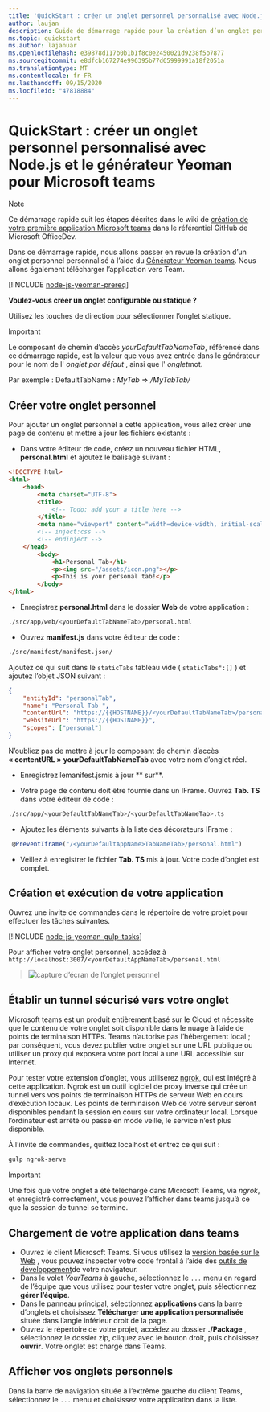 ```yaml
---
title: 'QuickStart : créer un onglet personnel personnalisé avec Node.js et le générateur Yeoman pour Microsoft teams'
author: laujan
description: Guide de démarrage rapide pour la création d’un onglet personnel avec le générateur Yeoman pour Microsoft Teams.
ms.topic: quickstart
ms.author: lajanuar
ms.openlocfilehash: e39878d117b0b1b1f8c0e2450021d9238f5b7877
ms.sourcegitcommit: e8dfcb167274e996395b77d65999991a18f2051a
ms.translationtype: MT
ms.contentlocale: fr-FR
ms.lasthandoff: 09/15/2020
ms.locfileid: "47818884"
---
```

# <a name="quickstart-create-a-custom-personal-tab-with-nodejs-and-the-yeoman-generator-for-microsoft-teams"></a>QuickStart : créer un onglet personnel personnalisé avec Node.js et le générateur Yeoman pour Microsoft teams

>[!NOTE]
>Ce démarrage rapide suit les étapes décrites dans le wiki de [création de votre première application Microsoft teams](https://github.com/OfficeDev/generator-teams/wiki/Build-Your-First-Microsoft-Teams-App) dans le référentiel GitHub de Microsoft OfficeDev.

Dans ce démarrage rapide, nous allons passer en revue la création d’un onglet personnel personnalisé à l’aide du [Générateur Yeoman teams](https://github.com/OfficeDev/generator-teams/wiki/Build-Your-First-Microsoft-Teams-App). Nous allons également télécharger l’application vers Team.

[!INCLUDE [node-js-yeoman-prereq](~/includes/tabs/node-js-yeoman-prereq.md)]

**Voulez-vous créer un onglet configurable ou statique ?**

Utilisez les touches de direction pour sélectionner l’onglet statique.

>[!IMPORTANT]
>Le composant de chemin d’accès *yourDefaultTabNameTab*, référencé dans ce démarrage rapide, est la valeur que vous avez entrée dans le générateur pour le nom de l' *onglet par défaut* , ainsi que l' *onglet*mot.
>
>Par exemple : DefaultTabName : *MyTab*  =>  */MyTabTab/*

## <a name="create-your-personal-tab"></a>Créer votre onglet personnel

Pour ajouter un onglet personnel à cette application, vous allez créer une page de contenu et mettre à jour les fichiers existants :

- Dans votre éditeur de code, créez un nouveau fichier HTML, **personal.html** et ajoutez le balisage suivant :

```html
<!DOCTYPE html>
<html>
    <head>
        <meta charset="UTF-8">
        <title>
            <!-- Todo: add your a title here -->
        </title>
        <meta name="viewport" content="width=device-width, initial-scale=1.0">
        <!-- inject:css -->
        <!-- endinject -->
    </head>
        <body>
            <h1>Personal Tab</h1>
            <p><img src="/assets/icon.png"></p>
            <p>This is your personal tab!</p>
        </body>
</html>
```

- Enregistrez **personal.html** dans le dossier **Web** de votre application :

```bash
./src/app/web/<yourDefaultTabNameTab>/personal.html
```

- Ouvrez **manifest.js** dans votre éditeur de code :

```bash
./src/manifest/manifest.json/
```

Ajoutez ce qui suit dans le `staticTabs` tableau vide ( `staticTabs":[]` ) et ajoutez l’objet JSON suivant :

```json
{
    "entityId": "personalTab",
    "name": "Personal Tab ",
    "contentUrl": "https://{{HOSTNAME}}/<yourDefaultTabNameTab>/personal.html",
    "websiteUrl": "https://{{HOSTNAME}}",
    "scopes": ["personal"]
}

```

N’oubliez pas de mettre à jour le composant de chemin d’accès **« contentURL »** **yourDefaultTabNameTab** avec votre nom d’onglet réel.

- Enregistrez lemanifest.jsmis à jour ** sur**.

- Votre page de contenu doit être fournie dans un IFrame. Ouvrez **Tab. TS** dans votre éditeur de code :

 ```bash
./src/app/<yourDefaultTabNameTab>/<yourDefaultTabNameTab>.ts
```

- Ajoutez les éléments suivants à la liste des décorateurs IFrame :

```typescript
 @PreventIframe("/<yourDefaultAppName>TabNameTab>/personal.html")
```

- Veillez à enregistrer le fichier **Tab. TS** mis à jour. Votre code d’onglet est complet.

## <a name="build-and-run-your-application"></a>Création et exécution de votre application

Ouvrez une invite de commandes dans le répertoire de votre projet pour effectuer les tâches suivantes.

[!INCLUDE [node-js-yeoman-gulp-tasks](~/includes/tabs/node-js-yeoman-gulp-tasks.md)]

Pour afficher votre onglet personnel, accédez à `http://localhost:3007/<yourDefaultAppNameTab>/personal.html`

>![capture d’écran de l’onglet personnel](/microsoftteams/platform/assets/images/tab-images/personalTab.PNG)

## <a name="establish-a-secure-tunnel-to-your-tab"></a>Établir un tunnel sécurisé vers votre onglet

Microsoft teams est un produit entièrement basé sur le Cloud et nécessite que le contenu de votre onglet soit disponible dans le nuage à l’aide de points de terminaison HTTPs. Teams n’autorise pas l’hébergement local ; par conséquent, vous devez publier votre onglet sur une URL publique ou utiliser un proxy qui exposera votre port local à une URL accessible sur Internet.

Pour tester votre extension d’onglet, vous utiliserez [ngrok](https://ngrok.com/docs), qui est intégré à cette application. Ngrok est un outil logiciel de proxy inverse qui crée un tunnel vers vos points de terminaison HTTPs de serveur Web en cours d’exécution locaux. Les points de terminaison Web de votre serveur seront disponibles pendant la session en cours sur votre ordinateur local. Lorsque l’ordinateur est arrêté ou passe en mode veille, le service n’est plus disponible.

À l’invite de commandes, quittez localhost et entrez ce qui suit :

```bash
gulp ngrok-serve
```

> [!IMPORTANT]
> Une fois que votre onglet a été téléchargé dans Microsoft Teams, via *ngrok*, et enregistré correctement, vous pouvez l’afficher dans teams jusqu’à ce que la session de tunnel se termine.

## <a name="upload-your-application-to-teams"></a>Chargement de votre application dans teams

- Ouvrez le client Microsoft Teams. Si vous utilisez la [version basée sur le Web](https://teams.microsoft.com) , vous pouvez inspecter votre code frontal à l’aide des [outils de développement](~/tabs/how-to/developer-tools.md)de votre navigateur.
- Dans le volet *YourTeams* à gauche, sélectionnez le `...` menu en regard de l’équipe que vous utilisez pour tester votre onglet, puis sélectionnez **gérer l’équipe**.
- Dans le panneau principal, sélectionnez **applications** dans la barre d’onglets et choisissez **Télécharger une application personnalisée** située dans l’angle inférieur droit de la page.
- Ouvrez le répertoire de votre projet, accédez au dossier **./Package** , sélectionnez le dossier zip, cliquez avec le bouton droit, puis choisissez **ouvrir**. Votre onglet est chargé dans Teams.

## <a name="view-your-personal-tabs"></a>Afficher vos onglets personnels

Dans la barre de navigation située à l’extrême gauche du client Teams, sélectionnez le `...` menu et choisissez votre application dans la liste.
